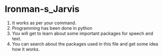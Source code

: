 # Ironman-s_Jarvis

<ol>
  <li>It works as per your command.</li>
  <li>Programming has been done in python</li>
  <li>You will get to learn about some important packages for speech and text.</li>
  <li>You can search about the packages used in this file and get some idea how it works.</li>
  
</ol>
